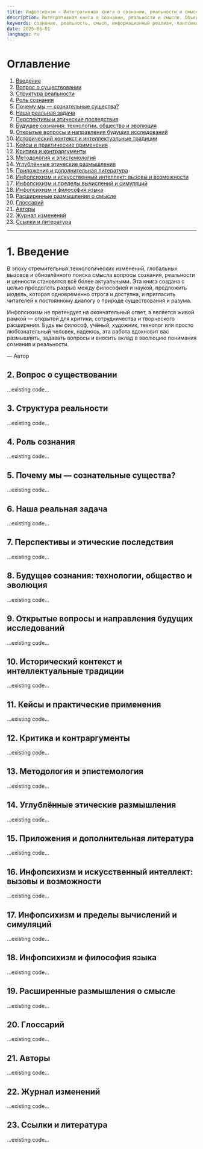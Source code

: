 ```yaml
---
title: Инфопсихизм — Интегративная книга о сознании, реальности и смысле
description: Интегративная книга о сознании, реальности и смысле. Объединяет философию, науку, информационный реализм и панпсихизм в доступную модель существования и сознания.
keywords: сознание, реальность, смысл, информационный реализм, панпсихизм, философия, метафизика, существование, самосознание, этика
date: 2025-06-01
language: ru
---
```


# Оглавление

1. [Введение](#1-введение)
2. [Вопрос о существовании](#2-вопрос-о-существовании)
3. [Структура реальности](#3-структура-реальности)
4. [Роль сознания](#4-роль-сознания)
5. [Почему мы — сознательные существа?](#5-почему-мы-сознательные-существа)
6. [Наша реальная задача](#6-наша-реальная-задача)
7. [Перспективы и этические последствия](#7-перспективы-и-этические-последствия)
8. [Будущее сознания: технологии, общество и эволюция](#8-будущее-сознания-технологии-общество-и-эволюция)
9. [Открытые вопросы и направления будущих исследований](#9-открытые-вопросы-и-направления-будущих-исследований)
10. [Исторический контекст и интеллектуальные традиции](#10-исторический-контекст-и-интеллектуальные-традиции)
11. [Кейсы и практические применения](#11-кейсы-и-практические-применения)
12. [Критика и контраргументы](#12-критика-и-контраргументы)
13. [Методология и эпистемология](#13-методология-и-эпистемология)
14. [Углублённые этические размышления](#14-углублённые-этические-размышления)
15. [Приложения и дополнительная литература](#15-приложения-и-дополнительная-литература)
16. [Инфопсихизм и искусственный интеллект: вызовы и возможности](#16-инфопсихизм-и-искусственный-интеллект-вызовы-и-возможности)
17. [Инфопсихизм и пределы вычислений и симуляций](#17-инфопсихизм-и-пределы-вычислений-и-симуляций)
18. [Инфопсихизм и философия языка](#18-инфопсихизм-и-философия-языка)
19. [Расширенные размышления о смысле](#19-расширенные-размышления-о-смысле)
20. [Глоссарий](#20-глоссарий)
21. [Авторы](#21-авторы)
22. [Журнал изменений](#22-журнал-изменений)
23. [Ссылки и литература](#23-ссылки-и-литература)

---

# 1. Введение

В эпоху стремительных технологических изменений, глобальных вызовов и обновлённого поиска смысла вопросы сознания, реальности и ценности становятся всё более актуальными. Эта книга создана с целью преодолеть разрыв между философией и наукой, предложить модель, которая одновременно строга и доступна, и пригласить читателей к постоянному диалогу о природе существования и разума.

Инфопсихизм не претендует на окончательный ответ, а является живой рамкой — открытой для критики, сотрудничества и творческого расширения. Будь вы философ, учёный, художник, технолог или просто любознательный человек, надеюсь, эта работа вдохновит вас размышлять, задавать вопросы и вносить вклад в эволюцию понимания сознания и реальности.

— Автор

## 2. Вопрос о существовании

...existing code...
## 3. Структура реальности

...existing code...
## 4. Роль сознания

...existing code...
## 5. Почему мы — сознательные существа?

...existing code...
## 6. Наша реальная задача

...existing code...
## 7. Перспективы и этические последствия

...existing code...
## 8. Будущее сознания: технологии, общество и эволюция

...existing code...
## 9. Открытые вопросы и направления будущих исследований

...existing code...
## 10. Исторический контекст и интеллектуальные традиции

...existing code...
## 11. Кейсы и практические применения

...existing code...
## 12. Критика и контраргументы

...existing code...
## 13. Методология и эпистемология

...existing code...
## 14. Углублённые этические размышления

...existing code...
## 15. Приложения и дополнительная литература

...existing code...
## 16. Инфопсихизм и искусственный интеллект: вызовы и возможности

...existing code...
## 17. Инфопсихизм и пределы вычислений и симуляций

...existing code...
## 18. Инфопсихизм и философия языка

...existing code...
## 19. Расширенные размышления о смысле

...existing code...
## 20. Глоссарий

...existing code...
## 21. Авторы

...existing code...
## 22. Журнал изменений

...existing code...
## 23. Ссылки и литература

...existing code...

